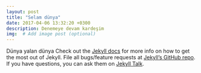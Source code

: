 ```yaml
---
layout: post
title: "Selam dünya"
date: 2017-04-06 13:32:20 +0300
description: Denemeye devam kardeşim
img:  # Add image post (optional)
---
```

Dünya yalan dünya
Check out the [Jekyll docs][jekyll-docs] for more info on how to get the most out of Jekyll. File all bugs/feature requests at [Jekyll’s GitHub repo][jekyll-gh]. If you have questions, you can ask them on [Jekyll Talk][jekyll-talk].

[jekyll-docs]: https://jekyllrb.com/docs/home
[jekyll-gh]:   https://github.com/jekyll/jekyll
[jekyll-talk]: https://talk.jekyllrb.com/
